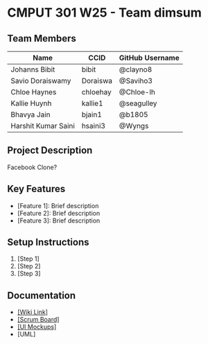 # CMPUT 301 W25 - Team dimsum

## Team Members

| Name        | CCID   | GitHub Username           | 
| ----------- | ------ | ------------------------- |
| Johanns Bibit | bibit | @clayno8           |
| Savio Doraiswamy | Doraiswa | @Saviho3     |
| Chloe Haynes | chloehay | @Chloe-lh        |
| Kallie Huynh | kallie1 | @seagulley        |
| Bhavya Jain | bjain1 | @b1805              |
| Harshit Kumar Saini | hsaini3 | @Wyngs           |

## Project Description

Facebook Clone?

## Key Features

- [Feature 1]: Brief description
- [Feature 2]: Brief description
- [Feature 3]: Brief description

## Setup Instructions

1. [Step 1]
2. [Step 2]
3. [Step 3]

## Documentation

- [[Wiki Link]](https://github.com/cmput301-w25/project-dimsum/wiki)
- [[Scrum Board]](https://github.com/orgs/cmput301-w25/projects/50)
- [[UI Mockups]](https://www.figma.com/design/1b7dAlKlSO313xXMOJRUdT/301-Project?node-id=0-1&p=f&t=57DvF6milSheNCOQ-0)
- [UML]

